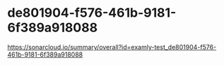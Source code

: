 # de801904-f576-461b-9181-6f389a918088
https://sonarcloud.io/summary/overall?id=examly-test_de801904-f576-461b-9181-6f389a918088
